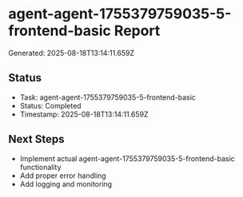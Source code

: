 # agent-agent-1755379759035-5-frontend-basic Report

Generated: 2025-08-18T13:14:11.659Z

## Status
- Task: agent-agent-1755379759035-5-frontend-basic
- Status: Completed
- Timestamp: 2025-08-18T13:14:11.659Z

## Next Steps
- Implement actual agent-agent-1755379759035-5-frontend-basic functionality
- Add proper error handling
- Add logging and monitoring
